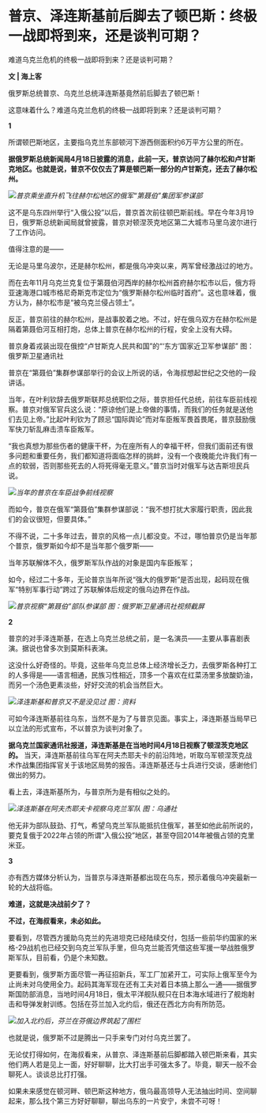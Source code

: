 # 普京、泽连斯基前后脚去了顿巴斯：终极一战即将到来，还是谈判可期？

难道乌克兰危机的终极一战即将到来？还是谈判可期？

**文 | 海上客**

俄罗斯总统普京、乌克兰总统泽连斯基竟然前后脚去了顿巴斯！

这意味着什么？难道乌克兰危机的终极一战即将到来？还是谈判可期？

**1**

所谓顿巴斯地区，主要指乌克兰东部顿河下游西侧面积约6万平方公里的所在。

**据俄罗斯总统新闻局4月18日披露的消息，此前一天，普京访问了赫尔松和卢甘斯克地区。也就是说，普京不仅仅去了算是顿巴斯一部分的卢甘斯克，还去了赫尔松州。**

![](https://inews.gtimg.com/om_bt/OkciHlgBbhDbubzGPGxfFRcQNjZI5Ac6qXQxgnrddbJbAAA/1000)_普京乘坐直升机飞往赫尔松地区的俄军“第聂伯”集团军参谋部_

这不是乌东四州举行“入俄公投”以后，普京首次前往顿巴斯前线。早在今年3月19日，俄罗斯总统新闻局就曾披露，普京对顿涅茨克地区第二大城市马里乌波尔进行了工作访问。

值得注意的是——

无论是马里乌波尔，还是赫尔松州，都是俄乌冲突以来，两军曾经激战过的地方。

而在去年11月乌克兰克复位于第聂伯河西岸的赫尔松州首府赫尔松市以后，俄方将亚速海港口城市格尼奇斯克市定位为“俄罗斯赫尔松州临时首府”。这也意味着，俄方认为，赫尔松市是“被乌克兰侵占领土”。

反正，普京前往的赫尔松州，是战事胶着之地。不过，好在俄乌双方在赫尔松州是隔着第聂伯河互相打炮，总体上普京在赫尔松州的行程，安全上没有大碍。

普京身着戎装出现在俄控“卢甘斯克人民共和国”的“‘东方’国家近卫军参谋部” 图：俄罗斯卫星通讯社

普京在“第聂伯”集群参谋部举行的会议上所说的话，令海叔想起世纪之交他的一段讲话。

当年，在叶利钦辞去俄罗斯联邦总统职位之际，普京担任代总统，前往车臣前线视察。普京对俄军官兵这么说：“原谅他们是上帝做的事情，而我们的任务就是送他们去见上帝。”比起叶利钦为了顾忌“国际舆论”而对车臣叛军畏首畏尾，普京鼓励俄军快刀斩乱麻击溃车臣叛军。

“我也真想为那些伤者的健康干杯，为在座所有人的幸福干杯，但我们面前还有很多问题和重要任务，我们都知道将面临怎样的挑衅，没有一个夜晚能允许我们有一点的软弱，否则那些死去的人将死得毫无意义。”普京当时对俄军与达吉斯坦民兵说。

![](https://inews.gtimg.com/om_bt/OyW-bvSt2RQL8SfKs1N_Q4Up7zkbrqNasHEaIBJMgAUQEAA/1000)_当年的普京在车臣战争前线视察_

而如今，普京在俄军“第聂伯”集群参谋部说：“我不想打扰大家履行职责，因此我们的会议很短，但要具体。”

不得不说，二十多年过去，普京的风格一点儿都没变。不过，哪怕普京仍是当年那个普京，俄罗斯如今却不是当年那个俄罗斯——

当年苏联解体不久，俄罗斯军队作战的对象是国内车臣叛军；

如今，经过二十多年，无论普京当年所说“强大的俄罗斯”是否出现，起码现在俄军“特别军事行动”跨过了苏联解体后规定的俄乌边界在作战。

![](https://inews.gtimg.com/om_bt/O5B2P8Z16l_C6LTXu1LIGaEfJ_JfpS-2_90WwfVXFR2DIAA/1000)_普京视察“第聂伯”部队参谋部
图：俄罗斯卫星通讯社视频截屏_

**2**

普京的对手泽连斯基，在选上乌克兰总统之前，是一名演员——主要从事喜剧表演。据说也曾多次到莫斯科表演。

这没什么好奇怪的。毕竟，这些年乌克兰总体上经济增长乏力，去俄罗斯各种打工的人多得是——语言相通，民族习性相近，顶多一个喜欢在红菜汤里多放酸奶油，而另一个汤色更素淡些，好好交流的机会当然巨大。

![](https://inews.gtimg.com/om_bt/OL7Hdtb_Vkm_IlBjMNq-6rsCkgbadoPkkCnpQZ-3Vm6L4AA/1000)_泽连斯基和普京又不是没见过
图：资料_

可如今泽连斯基前往乌东，当然不是为了与普京见面。事实上，泽连斯基当局早已以立法的形式宣布，不以普京为谈判对象了。

**据乌克兰国家通讯社报道，泽连斯基是在当地时间4月18日视察了顿涅茨克地区的。**
当天，泽连斯基前往乌军在阿夫杰耶夫卡的前沿阵地，听取乌军顿涅茨克战术作战集团指挥官关于该地区局势的报告。泽连斯基还与士兵进行交谈，感谢他们做出的努力。

看上去，泽连斯基所为，与普京所为是有相似之处的。

![](https://inews.gtimg.com/om_bt/OkE0AeX5cD5OoWCtdJ25NdOiVr4s9w19jZCAG3V5HlhrQAA/1000)_泽连斯基在阿夫杰耶夫卡视察乌克兰军队
图：乌通社_

他无非为部队鼓劲、打气，希望乌克兰军队能抵抗住俄军，甚至如他此前所说的，要克复俄于2022年占领的所谓“入俄公投”地区，甚至夺回2014年被俄占领的克里米亚。

**3**

亦有西方媒体分析认为，当普京与泽连斯基都出现在乌东，预示着俄乌冲突最新一轮的大战将临。

**难道，这就是决战前夕了？**

**不过，在海叔看来，未必如此。**

要看到，尽管西方援助乌克兰的先进坦克已经陆续交付，包括一些前华约国家的米格-29战机也已经交到乌克兰军队手里，但乌克兰能否凭借这些军援一举战胜俄罗斯军队，目前看，仍是个未知数。

更要看到，俄罗斯方面尽管一再征招新兵，军工厂加紧开工，可实际上俄军至今为止尚未对乌使用全力。起码其海军现在还有工夫对着日本搞上那么一通——据俄罗斯国防部消息，当地时间4月18日，俄太平洋舰队舰只在日本海水域进行了舰炮射击和导弹发射训练。包括在芬兰加入北约后，俄还在西北方向有所防范。

![](https://inews.gtimg.com/om_bt/Om1q7fZaF4hrRGegSwWDlq_vUwozI26u40xc5wHEH7aHgAA/1000)_加入北约后，芬兰在芬俄边界筑起了围栏_

也就是说，俄罗斯不过是腾出一只手来专门对付乌克兰罢了。

无论仗打得如何，在海叔看来，从普京、泽连斯基前后脚都踏入顿巴斯来看，其实他们两人若是见上一面，好好聊聊，比大打出手可强太多了。毕竟，聊天一般不会聊死人。谈谈总比打打强。

如果未来感觉在顿河畔、顿巴斯这种地方，俄乌最高领导人无法抽出时间、空间聊起来，那么找个第三方好好聊聊，聊出乌东的一片安宁，未尝不可呀！


